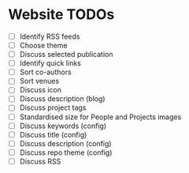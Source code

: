 # Website TODOs

- [ ] Identify RSS feeds
- [ ] Choose theme
- [ ] Discuss selected publication
- [ ] Identify quick links
- [ ] Sort co-authors
- [ ] Sort venues
- [ ] Discuss icon
- [ ] Discuss description (blog)
- [ ] Discuss project tags
- [ ] Standardised size for People and Projects images
- [ ] Discuss keywords (config)
- [ ] Discuss title (config)
- [ ] Discuss description (config)
- [ ] Discuss repo theme (config)
- [ ] Discuss RSS
